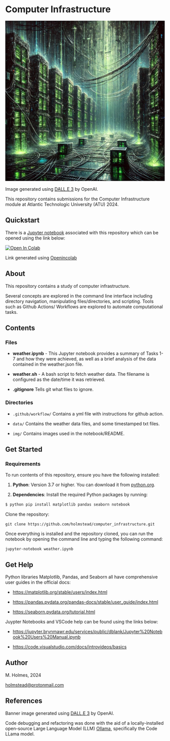 # Computer Infrastructure

![Matrix inspired computer infrastructure.](img/computer_infrastructure2.png)

Image generated using [DALL.E 3](https://openai.com/index/dall-e-3/) by OpenAI.

This repository contains submissions for the Computer Infrastructure module at Atlantic Technologic University (ATU) 2024. 

## Quickstart

There is a [Jupyter notebook](https://jupyter.org/) associated with this repository which can be opened using the link below: 

<a target="_blank" href="https://colab.research.google.com/github/holmstead/computer_infrastructure/blob/main/weather.ipynb">
  <img src="https://colab.research.google.com/assets/colab-badge.svg" alt="Open In Colab"/>
</a>

Link generated using [Openincolab](https://openincolab.com/)

## About

This repository contains a study of computer infrastructure. 

Several concepts are explored in the command line interface including directory navigation, manipulating files/directories, and scripting. Tools such as Github Actions/ Workflows are explored to automate computational tasks.




## Contents

### Files

- **weather.ipynb** - This Jupyter notebook provides a summary of Tasks 1-7 and how they were achieved, as well as a brief analysis of the data contained in the weather.json file.

- **weather.sh** - A bash script to fetch weather data. The filename is configured as the date/time it was retrieved.

- **.gitignore** Tells git what files to ignore.

### Directories

- `.github/workflow/` Contains a yml file with instructions for github action.

- `data/` Contains the weather data files, and some timestamped txt files. 

- `img/` Contains images used in the notebook/README.


## Get Started

### Requirements

To run contents of this repository, ensure you have the following installed:

1. **Python**: Version 3.7 or higher. You can download it from [python.org](https://www.python.org/downloads/).

2. **Dependencies**: Install the required Python packages by running:
  ```bash
  $ python pip install matplotlib pandas seaborn notebook
   ```

Clone the repository:

```
git clone https://github.com/holmstead/computer_infrastructure.git
```

Once everything is installed and the repository cloned, you can run the notebook by opening the command line and typing the following command:

```
jupyter-notebook weather.ipynb
```

## Get Help

Python libraries Matplotlib, Pandas, and Seaborn all have comprehensive user guides in the official docs:

- https://matplotlib.org/stable/users/index.html

- https://pandas.pydata.org/pandas-docs/stable/user_guide/index.html

- https://seaborn.pydata.org/tutorial.html


Juypter Notebooks and VSCode help can be found using the links below:

- https://jupyter.brynmawr.edu/services/public/dblank/Jupyter%20Notebook%20Users%20Manual.ipynb

- https://code.visualstudio.com/docs/introvideos/basics

## Author

M. Holmes, 2024

holmstead@protonmail.com

## References
Banner image generated using [DALL.E 3](https://openai.com/index/dall-e-3/) by OpenAI.

Code debugging and refactoring was done with the aid of a locally-installed open-source Large Language Model (LLM) [Ollama](https://github.com/ollama/ollama), specifically the Code LLama model.
